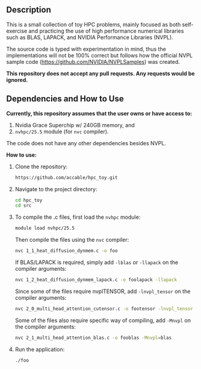 ## Description

This is a small collection of toy HPC problems, mainly focused as both self-exercise and practicing the use of high performance numerical libraries such as BLAS, LAPACK, and NVIDIA Performance Libraries (NVPL).

The source code is typed with experimentation in mind, thus the implementations will not be 100% correct but follows how the official NVPL sample code (https://github.com/NVIDIA/NVPLSamples) was created.

**This repository does not accept any pull requests. Any requests would be ignored.**

## Dependencies and How to Use

**Currently, this repository assumes that the user owns or have access to:**

1. Nvidia Grace Superchip w/ 240GB memory, and
2.  ```nvhpc/25.5``` module (for ```nvc``` compiler).

The code does not have any other dependencies besides NVPL.

**How to use:**

1.  Clone the repository:
    ```bash
    https://github.com/accable/hpc_toy.git
    ```

2.  Navigate to the project directory:
    ```bash
    cd hpc_toy
    cd src
    ```

3.  To compile the .c files, first load the ```nvhpc``` module:
    ```bash
    module load nvhpc/25.5
    ```
    Then compile the files using the ```nvc``` compiler:
    ```bash
    nvc 1_1_heat_diffusion_dynmem.c -o foo
    ```
    If BLAS/LAPACK is required, simply add ```-lblas``` or ```-llapack``` on the compiler arguments:
    ```bash
    nvc 1_2_heat_diffusion_dynmem_lapack.c -o foolapack -llapack
    ```
    Since some of the files require nvplTENSOR, add ```-lnvpl_tensor``` on the compiler arguments:
    ```bash
    nvc 2_0_multi_head_attention_cutensor.c -o footensor -lnvpl_tensor
    ```
    Some of the files also require specific way of compiling, add ```-Mnvpl``` on the compiler arguments:
    ```bash
    nvc 2_1_multi_head_attention_blas.c -o fooblas -Mnvpl=blas
    ```

4.  Run the application:
    ```bash
    ./foo
    ```
